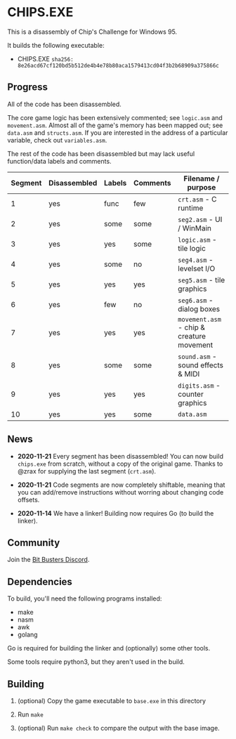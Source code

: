 CHIPS.EXE
====
This is a disassembly of Chip's Challenge for Windows 95.

It builds the following executable:

* CHIPS.EXE `sha256: 8e26acd67cf120bd5b512de4b4e78b80aca1579413cd04f3b2b68909a375866c`


Progress
----
All of the code has been disassembled.

The core game logic has been extensively commented; see `logic.asm` and `movement.asm`.
Almost all of the game's memory has been mapped out; see `data.asm` and `structs.asm`.
If you are interested in the address of a particular variable, check out `variables.asm`.

The rest of the code has been disassembled but may lack useful function/data labels and comments.

| Segment | Disassembled | Labels | Comments | Filename / purpose |
| --- | --- | --- | --- | --- |
| 1 | yes | func | few  | `crt.asm` - C runtime |
| 2 | yes | some | some | `seg2.asm` - UI / WinMain |
| 3 | yes | yes  | some | `logic.asm` - tile logic |
| 4 | yes | some | no   | `seg4.asm` - levelset I/O |
| 5 | yes | yes  | yes  | `seg5.asm` - tile graphics |
| 6 | yes | few  | no   | `seg6.asm` - dialog boxes |
| 7 | yes | yes  | yes  | `movement.asm` - chip & creature movement |
| 8 | yes | some | some | `sound.asm` - sound effects & MIDI |
| 9 | yes | yes  | yes  | `digits.asm` - counter graphics |
| 10 | yes | yes | some | `data.asm` |

News
----
- **2020-11-21** Every segment has been disassembled!
  You can now build `chips.exe` from scratch, without a copy of the original game.
  Thanks to @zrax for supplying the last segment (`crt.asm`).

- **2020-11-21** Code segments are now completely shiftable, meaning that you can
  add/remove instructions without worring about changing code offsets.

- **2020-11-14** We have a linker! Building now requires Go (to build the linker).

Community
----
Join the [Bit Busters Discord][bbc].

[bbc]: https://discord.gg/Xd4dUY9

Dependencies
----
To build, you'll need the following programs installed:

* make
* nasm
* awk
* golang

Go is required for building the linker and (optionally) some other tools.

Some tools require python3, but they aren't used in the build.

Building
----

1. (optional) Copy the game executable to `base.exe` in this directory

2. Run `make`

3. (optional) Run `make check` to compare the output with the base image.
